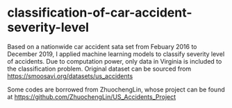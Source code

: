 # classification-of-car-accident-severity-level

Based on a nationwide car accident sata set from Febuary 2016 to December 2019, I applied machine learning models to classify severity level of accidents. Due to computation power, only data in Virginia is included to the classification problem. Original dataset can be sourced from https://smoosavi.org/datasets/us_accidents

Some codes are borrowed from ZhuochengLin, whose project can be found at https://github.com/ZhuochengLin/US_Accidents_Project